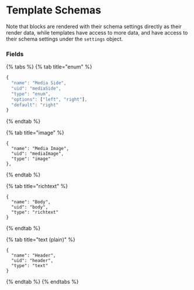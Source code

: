 # Template Schemas

Note that blocks are rendered with their schema settings directly as their render data, while templates have access to more data, and have access to their schema settings under the `settings` object.

### Fields

{% tabs %}
{% tab title="enum" %}
```javascript
{
  "name": "Media Side",
  "uid": "mediaSide",
  "type": "enum",
  "options": ["left", "right"],
  "default": "right"
}
```
{% endtab %}

{% tab title="image" %}
```
{
  "name": "Media Image",
  "uid": "mediaImage",
  "type": "image"
},
```
{% endtab %}

{% tab title="richtext" %}
```
{
  "name": "Body",
  "uid": "body",
  "type": "richtext"
}
```
{% endtab %}

{% tab title="text \(plain\)" %}
```
{
  "name": "Header",
  "uid": "header",
  "type": "text"
}
```
{% endtab %}
{% endtabs %}



